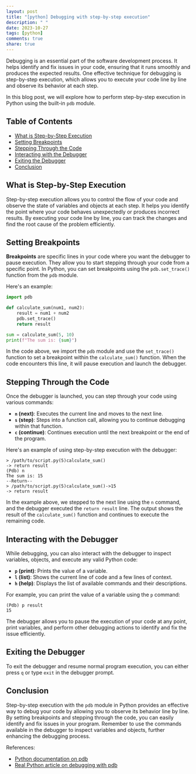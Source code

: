 ```yaml
---
layout: post
title: "[python] Debugging with step-by-step execution"
description: " "
date: 2023-10-27
tags: [python]
comments: true
share: true
---
```


Debugging is an essential part of the software development process. It helps identify and fix issues in your code, ensuring that it runs smoothly and produces the expected results. One effective technique for debugging is step-by-step execution, which allows you to execute your code line by line and observe its behavior at each step.

In this blog post, we will explore how to perform step-by-step execution in Python using the built-in `pdb` module.

## Table of Contents
- [What is Step-by-Step Execution](#what-is-step-by-step-execution)
- [Setting Breakpoints](#setting-breakpoints)
- [Stepping Through the Code](#stepping-through-the-code)
- [Interacting with the Debugger](#interacting-with-the-debugger)
- [Exiting the Debugger](#exiting-the-debugger)
- [Conclusion](#conclusion)

## What is Step-by-Step Execution

Step-by-step execution allows you to control the flow of your code and observe the state of variables and objects at each step. It helps you identify the point where your code behaves unexpectedly or produces incorrect results. By executing your code line by line, you can track the changes and find the root cause of the problem efficiently.

## Setting Breakpoints

**Breakpoints** are specific lines in your code where you want the debugger to pause execution. They allow you to start stepping through your code from a specific point. In Python, you can set breakpoints using the `pdb.set_trace()` function from the `pdb` module.

Here's an example:

```python
import pdb

def calculate_sum(num1, num2):
    result = num1 + num2
    pdb.set_trace()
    return result

sum = calculate_sum(5, 10)
print(f"The sum is: {sum}")
```

In the code above, we import the `pdb` module and use the `set_trace()` function to set a breakpoint within the `calculate_sum()` function. When the code encounters this line, it will pause execution and launch the debugger.

## Stepping Through the Code

Once the debugger is launched, you can step through your code using various commands:

- **`n` (next)**: Executes the current line and moves to the next line.
- **`s` (step)**: Steps into a function call, allowing you to continue debugging within that function.
- **`c` (continue)**: Continues execution until the next breakpoint or the end of the program.

Here's an example of using step-by-step execution with the debugger:

```
> /path/to/script.py(5)calculate_sum()
-> return result
(Pdb) n
The sum is: 15
--Return--
> /path/to/script.py(5)calculate_sum()->15
-> return result
```

In the example above, we stepped to the next line using the `n` command, and the debugger executed the `return result` line. The output shows the result of the `calculate_sum()` function and continues to execute the remaining code.

## Interacting with the Debugger

While debugging, you can also interact with the debugger to inspect variables, objects, and execute any valid Python code:

- **`p` (print)**: Prints the value of a variable.
- **`l` (list)**: Shows the current line of code and a few lines of context.
- **`h` (help)**: Displays the list of available commands and their descriptions.

For example, you can print the value of a variable using the `p` command:

```
(Pdb) p result
15
```

The debugger allows you to pause the execution of your code at any point, print variables, and perform other debugging actions to identify and fix the issue efficiently.

## Exiting the Debugger

To exit the debugger and resume normal program execution, you can either press `q` or type `exit` in the debugger prompt.

## Conclusion

Step-by-step execution with the `pdb` module in Python provides an effective way to debug your code by allowing you to observe its behavior line by line. By setting breakpoints and stepping through the code, you can easily identify and fix issues in your program. Remember to use the commands available in the debugger to inspect variables and objects, further enhancing the debugging process.

References:
- [Python documentation on pdb](https://docs.python.org/3/library/pdb.html)
- [Real Python article on debugging with pdb](https://realpython.com/python-debugging-pdb/)